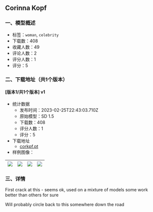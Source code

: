 ## Corinna Kopf
### 一、模型概述

- 标签：`woman`, `celebrity`
- 下载数：408
- 收藏人数：49
- 评论人数：2
- 评分人数：1
- 评分：5

### 二、下载地址（共1个版本）

#### [版本1/共1个版本] v1

- 统计数据
  - 发布时间：2023-02-25T22:43:03.710Z
  - 原始模型：SD 1.5
  - 下载数：408
  - 评分人数：1
  - 评分：5
- 下载地址
  - [corkpf.pt](https://civitai.com/api/download/models/15384)
- 样例图像：

| <img src="https://image.civitai.com/xG1nkqKTMzGDvpLrqFT7WA/5bafd939-601f-4fd8-45d2-e9ccdcdceb00/width=450/153211.jpeg" /> | <img src="https://image.civitai.com/xG1nkqKTMzGDvpLrqFT7WA/e118ae7b-f99f-433c-bb8e-d583f4247800/width=450/153219.jpeg" /> | <img src="https://image.civitai.com/xG1nkqKTMzGDvpLrqFT7WA/8e35a394-d8d6-48c0-c34c-720a8f2f7300/width=450/153218.jpeg" /> | <img src="https://image.civitai.com/xG1nkqKTMzGDvpLrqFT7WA/66571c32-a061-4ea9-5e05-7b86100ce100/width=450/153217.jpeg" /> |
| ---- | ---- | ---- | ---- |


### 三、详情
<p>First crack at this - seems ok, used on a mixture of models some work better than others for sure</p><p></p><p>Will probably circle back to this somewhere down the road</p>